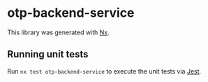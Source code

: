 # otp-backend-service

This library was generated with [Nx](https://nx.dev).

## Running unit tests

Run `nx test otp-backend-service` to execute the unit tests via [Jest](https://jestjs.io).
